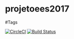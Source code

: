 # projetoees2017

#Tags

[![CircleCI](https://circleci.com/gh/LuanComputacao/projetoees2017.svg?style=svg)](https://circleci.com/gh/LuanComputacao/projetoees2017.svg)
[![Build Status](https://travis-ci.org/LuanComputacao/projetoees2017.svg?branch=master)](https://travis-ci.org/LuanComputacao/projetoees2017)